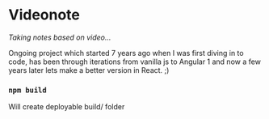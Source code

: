 # Videonote

_Taking notes based on video..._

Ongoing project which started 7 years ago when I was first diving in to code, has been through iterations from vanilla js to Angular 1 and now a few years later lets make a better version in React. ;)

### `npm build`

Will create deployable build/ folder
